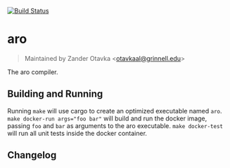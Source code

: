[![Build Status](https://circleci.com/gh/AlexanderOtavka/aro.svg?style=shield&circle-token=84e6e5347cf534a856e4b176fe4d5742c05b623f)](https://circleci.com/gh/AlexanderOtavka/aro)

# aro

> Maintained by Zander Otavka &lt;otavkaal@grinnell.edu&gt;

The aro compiler.

## Building and Running

Running `make` will use cargo to create an optimized executable named `aro`.
`make docker-run args="foo bar"` will build and run the docker image,
passing `foo` and `bar` as arguments to the aro executable. `make docker-test`
will run all unit tests inside the docker container.

## Changelog
